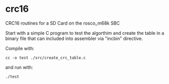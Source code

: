# crc16
CRC16 routines for a SD Card on the rosco_m68k SBC 

Start with a simple C program to test the algorthim and create the table in a binary file that can included into assembler via "incbin" directive.

Compile with:

```cc -o test ./src/create_crc_table.c```

and run with:

```./test```